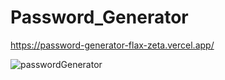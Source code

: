 # Password_Generator
https://password-generator-flax-zeta.vercel.app/

![passwordGenerator](https://github.com/abhirishoo/passwordGenerator/assets/101319292/2696cb20-e2b5-4a77-90d9-7f173440193f)
